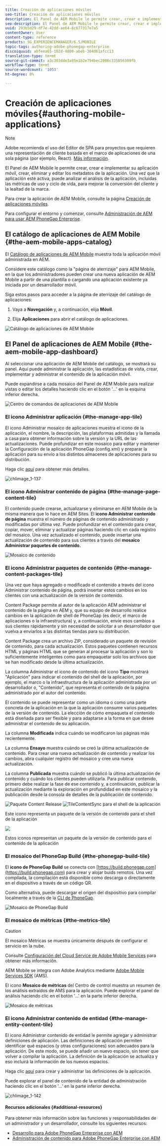 ```yaml
---
title: Creación de aplicaciones móviles
seo-title: Creación de aplicaciones móviles
description: El Panel de AEM Mobile le permite crear, crear e implementar su aplicación móvil, crear, eliminar y editar los metadatos de la aplicación. Siga esta página para obtener más información.
seo-description: El Panel de AEM Mobile le permite crear, crear e implementar su aplicación móvil, crear, eliminar y editar los metadatos de la aplicación. Siga esta página para obtener más información.
uuid: 293b5d29-df7e-42dd-ae64-8c677317e7a5
contentOwner: User
content-type: reference
products: SG_EXPERIENCEMANAGER/6.5/MOBILE
topic-tags: authoring-adobe-phonegap-enterprise
discoiquuid: abfeea65-102d-4800-abeb-304d61afcc13
translation-type: tm+mt
source-git-commit: a3c303d4e3a85e1b2e794bec2006c335056309fb
workflow-type: tm+mt
source-wordcount: '1053'
ht-degree: 0%

---
```



# Creación de aplicaciones móviles{#authoring-mobile-applications}

>[!NOTE]
>
>Adobe recomienda el uso del Editor de SPA para proyectos que requieren una representación de cliente basada en el marco de aplicaciones de una sola página (por ejemplo, React). [Más información](/help/sites-developing/spa-overview.md).

El Panel de AEM Mobile le permite crear, crear e implementar su aplicación móvil, crear, eliminar y editar los metadatos de la aplicación. Una vez que la aplicación esté activa, puede analizar el análisis de la aplicación, incluidas las métricas de uso y ciclo de vida, para mejorar la conversión del cliente y la lealtad de la marca.

Para crear la aplicación de AEM Mobile, consulte la página [Creación de aplicaciones móviles](/help/mobile/building-app-mobile-phonegap.md).

Para configurar el entorno y comenzar, consulte [Administración de AEM para usar AEM PhoneGap Enterprise](/help/mobile/administer-phonegap.md).

## El catálogo de aplicaciones de AEM Mobile {#the-aem-mobile-apps-catalog}

El [Catálogo de aplicaciones de AEM Mobile](http://localhost:4502/aem/apps.html/content/phonegap) muestra toda la aplicación móvil administrada en AEM.

Considere este catálogo como la &quot;página de aterrizaje&quot; para AEM Mobile, en la que los administradores pueden crear una nueva aplicación de AEM Mobile a partir de una plantilla o cargando una aplicación existente ya iniciada por un desarrollador móvil.

Siga estos pasos para acceder a la página de aterrizaje del catálogo de aplicaciones:

1. Vaya a **Navegación** y, a continuación, elija **Móvil**.

1. Elija **Aplicaciones** para abrir el catálogo de aplicaciones.

![Catálogo de aplicaciones de AEM Mobile](assets/chlimage_1-135.png)

## El Panel de aplicaciones de AEM Mobile {#the-aem-mobile-app-dashboard}

Al seleccionar una aplicación de AEM Mobile del catálogo, se mostrará su panel. Aquí puede administrar la aplicación, las estadísticas de vista, crear, implementar y administrar el contenido de la aplicación móvil.

Puede expandirse a cada mosaico del Panel de AEM Mobile para realizar vistas o editar los detalles haciendo clic en el botón &#39;...&#39; en la esquina inferior derecha.

![Centro de comandos de aplicaciones de AEM Mobile](assets/chlimage_1-136.png)

### El icono Administrar aplicación {#the-manage-app-tile}

El icono Administrar mosaico de aplicaciones muestra el icono de la aplicación, el nombre, la descripción, las plataformas admitidas y la llamada a casa para obtener información sobre la versión y la URL de las actualizaciones. Puede profundizar en este mosaico para editar y mantener la Configuración de la aplicación PhoneGap (config.xml) y preparar la aplicación para su envío a los distintos almacenes de aplicaciones para su distribución.

Haga clic [aquí](/help/mobile/phonegap-app-details-tile.md) para obtener más detalles.

![chlimage_1-137](assets/chlimage_1-137.png)

### El icono Administrar contenido de página {#the-manage-page-content-tile}

El contenido puede crearse, actualizarse y eliminarse en AEM Mobile de la misma manera que lo hace en AEM Sites. El **icono Administrar contenido de página** muestra el número de páginas de contenido administrado y modificadas por última vez. Puede profundizar en el contenido para crear, copiar, mover, eliminar y actualizar páginas haciendo clic en cada registro del mosaico. Una vez actualizado el contenido, puede insertar una actualización de contenido para sus clientes a través del **mosaico Administrar paquetes de contenido.**

![Mosaico de contenido](assets/chlimage_1-138.png)

### El icono Administrar paquetes de contenido {#the-manage-content-packages-tile}

Una vez que haya agregado o modificado el contenido a través del icono Administrar contenido de página, podrá insertar estos cambios en los clientes con una actualización de la versión de contenido.

Content Package permite al autor de la aplicación AEM administrar el contenido de la página en AEM y, que su equipo de desarrollo realice cambios en la aplicación de shell de PhoneGap (es decir, el marco de aplicaciones o la infraestructura) y, a continuación, envíe esos cambios a sus clientes rápidamente y sin necesidad de solicitar a un desarrollador que vuelva a enviarlos a las distintas tiendas para su distribución.

Content Package crea un archivo ZIP, considerado un paquete de revisión de contenido, para cada actualización. Estos paquetes contienen recursos HTML y páginas HTML que se generan al procesar la aplicación y son lo suficientemente inteligentes como para empaquetar solo los archivos que se han modificado desde la última actualización.

La columna Administrar el icono de contenido del icono **Tipo** mostrará &quot;Aplicación&quot; para indicar el contenido del shell de la aplicación, por ejemplo, el marco o la infraestructura de la aplicación administrada por un desarrollador o, &quot;Contenido&quot;, que representa el contenido de la página administrado por el autor del contenido.

El contenido se puede representar como un idioma o como una parte concreta de la aplicación en la que la aplicación consume varios paquetes de la versión de contenido. La elección de cómo empaqueta el contenido está diseñada para ser flexible y para adaptarse a la forma en que desee administrar el contenido de su aplicación.

La columna **Modificada** indica cuándo se modificaron las páginas más recientemente.

La columna **Ensayo** muestra cuándo se creó la última actualización de contenido. Para crear una nueva actualización de contenido y realizar los cambios, abra cualquier registro del mosaico y cree una nueva actualización.

La columna **Publicada** muestra cuándo se publicó la última actualización de contenido y cuándo los clientes pueden utilizarla. Para publicar contenido, primero debe realizar la fase de ese contenido y, a continuación, publicar la actualización mediante la exploración en profundidad en este mosaico y la publicación desde la consola de detalles de la publicación de contenido.

![Paquete Content Release ](assets/chlimage_1-139.png) ![TileContentSync para el shell de la aplicación](do-not-localize/chlimage_1-5.png)

Este icono representa un paquete de la versión de contenido para el shell de la aplicación

![](do-not-localize/chlimage_1-6.png)

Estos iconos representan un paquete de la versión de contenido para el contenido de la aplicación

### El mosaico del PhoneGap Build {#the-phonegap-build-tile}

El **icono de PhoneGap Build** se conecta con [https://build.phonegap.com](https://build.phonegap.com) para crear y alojar buids remotos. Una vez compilada, la compilación está disponible como descarga o directamente en el dispositivo a través de un código QR.

Como alternativa, puede descargar el origen del dispositivo para compilar localmente a través de la [CLI de PhoneGap](https://docs.phonegap.com/en/3.5.0/guide_cli_index.md.html).

![Mosaico de PhoneGap Build](assets/chlimage_1-140.png)

### El mosaico de métricas {#the-metrics-tile}

>[!CAUTION]
>
>El mosaico Métricas se muestra únicamente después de configurar el servicio en la nube.
>
>Consulte [Configuración del Cloud Service de Adobe Mobile Services](/help/mobile/configure-adobe-mobile-cloud-service.md) para obtener más información.

AEM Mobile se integra con Adobe Analytics mediante [Adobe Mobile Services SDK](https://www.adobe.com/ca/solutions/digital-marketing/mobile-services/app-sdk.html) (AMS).

El icono **Mosaico de métricas** del Centro de control muestra un resumen de los análisis extraídos de AMS para la aplicación. Puede explorar el panel de análisis haciendo clic en el botón &#39;...&#39; en la parte inferior derecha.

![Mosaico de métricas](assets/chlimage_1-141.png)

### El icono Administrar contenido de entidad {#the-manage-entity-content-tile}

El icono Administrar contenido de entidad le permite agregar y administrar definiciones de aplicación. Las definiciones de aplicación permiten identificar qué espacios (y otras configuraciones) son adecuados para la aplicación. De este modo, se puede añadir un nuevo espacio, sin tener que volver a compilar la aplicación. La definición de la aplicación se actualiza y eso incluirá la información de los nuevos espacios.

Haga clic [aquí](/help/mobile/phonegap-app-definitions.md) para crear y administrar las definiciones de la aplicación.

Puede explorar el panel de contenido de la entidad de administración haciendo clic en el botón &#39;...&#39; en la parte inferior derecha.

![chlimage_1-142](assets/chlimage_1-142.png)

#### Recursos adicionales {#additional-resources}

Para obtener más información sobre las funciones y responsabilidades de un administrador y un desarrollador, consulte los siguientes recursos:

* [Desarrollo para Adobe PhoneGap Enterprise con AEM](/help/mobile/developing-in-phonegap.md)
* [Administración de contenido para Adobe PhoneGap Enterprise con AEM](/help/mobile/administer-phonegap.md)

